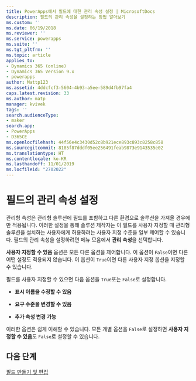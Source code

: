 ```yaml
---
title: PowerApps에서 필드에 대한 관리 속성 설정 | MicrosoftDocs
description: 필드의 관리 속성을 설정하는 방법 알아보기
ms.custom: ''
ms.date: 06/19/2018
ms.reviewer: ''
ms.service: powerapps
ms.suite: ''
ms.tgt_pltfrm: ''
ms.topic: article
applies_to:
- Dynamics 365 (online)
- Dynamics 365 Version 9.x
- powerapps
author: Mattp123
ms.assetid: 4ddcfcf3-5604-4b93-a5ee-589d4fb97fa4
caps.latest.revision: 33
ms.author: matp
manager: kvivek
tags: ''
search.audienceType:
- maker
search.app:
- PowerApps
- D365CE
ms.openlocfilehash: 44f56e4c3430d52c8b921ece893c893c8258c858
ms.sourcegitcommit: 8185f87dddf05ee256491feab9873e9143535e02
ms.translationtype: HT
ms.contentlocale: ko-KR
ms.lasthandoff: 11/01/2019
ms.locfileid: "2702022"
---
```

# <a name="set-managed-properties-for-fields"></a>필드의 관리 속성 설정

<a name="BKMK_SettingManagedProperties"></a>   

 관리형 속성은 관리형 솔루션에 필드를 포함하고 다른 환경으로 솔루션을 가져올 경우에만 적용됩니다. 이러한 설정을 통해 솔루션 제작자는 이 필드를 사용자 지정할 때 관리형 솔루션을 설치하는 사용자에게 허용하려는 사용자 지정 수준을 일부 제어할 수 있습니다. 필드의 관리 속성을 설정하려면 메뉴 모음에서 **관리 속성**을 선택합니다.  
  
 **사용자 지정할 수 있음** 옵션은 모든 다른 옵션을 제어합니다. 이 옵션이 `False`이면 다른 어떤 설정도 적용되지 않습니다. 이 옵션이 `True`이면 다른 사용자 지정 옵션을 지정할 수 있습니다.  
  
 필드를 사용자 지정할 수 있으면 다음 옵션을 `True`또는 `False`로 설정합니다.  
  
- **표시 이름을 수정할 수 있음**  
  
- **요구 수준을 변경할 수 있음**  
  
- **추가 속성 변경 가능**  
  
 이러한 옵션은 쉽게 이해할 수 있습니다. 모든 개별 옵션을 `False`로 설정하면 **사용자 지정할 수 있음**도 `False`로 설정할 수 있습니다.  

 ## <a name="next-steps"></a>다음 단계

 [필드 만들기 및 편집](create-edit-fields.md)
